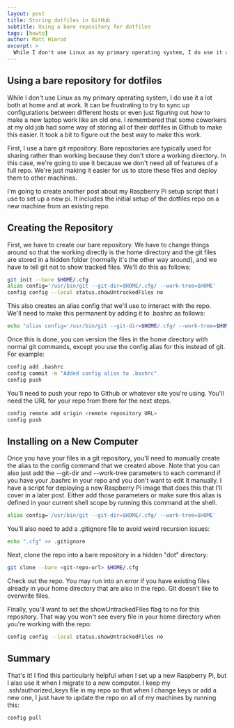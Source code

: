 ```yaml
---
layout: post
title: Storing dotfiles in GitHub
subtitle: Using a bare repository for dotfiles
tags: [howto]
author: Matt Himrod
excerpt: >
  While I don't use Linux as my primary operating system, I do use it a lot both at home and at work. It can be frustrating to try to sync up configurations between different hosts or even just figuring out how to make a new laptop work like an old one. I remembered that some coworkers at my old job had some way of storing all of their dotfiles in Github to make this easier. It took a bit to figure out the best way to make this work.
---
```


## Using a bare repository for dotfiles

While I don't use Linux as my primary operating system, I do use it a lot both at home and at work. It can be frustrating to try to sync up configurations between different hosts or even just figuring out how to make a new laptop work like an old one. I remembered that some coworkers at my old job had some way of storing all of their dotfiles in Github to make this easier. It took a bit to figure out the best way to make this work.

First, I use a bare git repository. Bare repositories are typically used for sharing rather than working because they don't store a working directory. In this case, we're going to use it because we don't need all of features of a full repo. We're just making it easier for us to store these files and deploy them to other machines.

I'm going to create another post about my Raspberry Pi setup script that I use to set up a new pi. It includes the initial setup of the dotfiles repo on a new machine from an existing repo.

## Creating the Repository

First, we have to create our bare repository. We have to change things around so that the working directly is the home directory and the git files are stored in a hidden folder (normally it's the other way around), and we have to tell git not to show tracked files. We'll do this as follows:

```bash
git init --bare $HOME/.cfg
alias config='/usr/bin/git --git-dir=$HOME/.cfg/ --work-tree=$HOME'
config config --local status.showUntrackedFiles no
```

This also creates an alias config that we'll use to interact with the repo. We'll need to make this permanent by adding it to .bashrc as follows:

```bash
echo "alias config='/usr/bin/git --git-dir=$HOME/.cfg/ --work-tree=$HOME'" >> $HOME/.bashrc
```

Once this is done, you can version the files in the home directory with normal git commands, except you use the config alias for this instead of git. For example:

```bash
config add .bashrc
config commit -m "Added config alias to .bashrc"
config push
```

You'll need to push your repo to Github or whatever site you're using. You'll need the URL for your repo from there for the next steps. 

```bash
config remote add origin <remote repository URL>
config push
```

## Installing on a New Computer

Once you have your files in a git repository, you'll need to manually create the alias to the config command that we created above. Note that you can also just add the --git-dir and --work-tree parameters to each command if you have your .bashrc in your repo and you don't want to edit it manually. I have a script for deploying a new Raspberry Pi image that does this that I'll cover in a later post. Either add those parameters or make sure this alias is defined in your current shell scope by running this command at the shell.

```bash
alias config='/usr/bin/git --git-dir=$HOME/.cfg/ --work-tree=$HOME'
```

You'll also need to add a .gitignore file to avoid weird recursion issues:

```bash
echo ".cfg" >> .gitignore
```

Next, clone the repo into a bare repository in a hidden "dot" directory:

```bash
git clone --bare <git-repo-url> $HOME/.cfg
```

Check out the repo. You may run into an error if you have existing files already in your home directory that are also in the repo. Git doesn't like to overwrite files.

Finally, you'll want to set the showUntrackedFiles flag to no for this repository. That way you won't see every file in your home directory when you're working with the repo:

```bash
config config --local status.showUntrackedFiles no
```

## Summary

That's it! I find this particularly helpful when I set up a new Raspberry Pi, but I also use it when I migrate to a new computer. I keep my .ssh/authorized_keys file in my repo so that when I change keys or add a new one, I just have to update the repo on all of my machines by running this:

```bash
config pull
```
